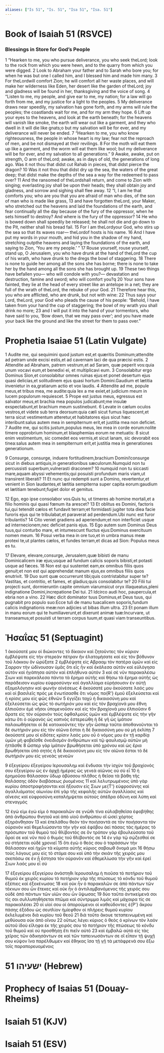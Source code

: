 ```yaml
---
aliases: ["Is 51", "Is. 51", "Isa 51", "Isa. 51"]
---
```



# Book of Isaiah 51 (RSVCE)

### Blessings in Store for God’s People
1 “Hearken to me, you who pursue deliverance, you who seek theLord; look to the rock from which you were hewn, and to the quarry from which you were digged.
2 Look to Abraham your father and to Sarah who bore you; for when he was but one I called him, and I blessed him and made him many.
3 For theLordwill comfort Zion; he will comfort all her waste places, and will make her wilderness like Eden, her desert like the garden of theLord; joy and gladness will be found in her, thanksgiving and the voice of song.
4 “Listen to me, my people, and give ear to me, my nation; for a law will go forth from me, and my justice for a light to the peoples.
5 My deliverance draws near speedily, my salvation has gone forth, and my arms will rule the peoples; the coastlands wait for me, and for my arm they hope.
6 Lift up your eyes to the heavens, and look at the earth beneath; for the heavens will vanish like smoke, the earth will wear out like a garment, and they who dwell in it will die like gnats;o but my salvation will be for ever, and my deliverance will never be ended.
7 “Hearken to me, you who know righteousness, the people in whose heart is my law; fear not the reproach of men, and be not dismayed at their revilings.
8 For the moth will eat them up like a garment, and the worm will eat them like wool; but my deliverance will be for ever, and my salvation to all generations.”
9 Awake, awake, put on strength, O arm of theLord; awake, as in days of old, the generations of long ago. Was it not thou that didst cut Rahab in pieces, that didst pierce the dragon?
10 Was it not thou that didst dry up the sea, the waters of the great deep; that didst make the depths of the sea a way for the redeemed to pass over?
11 And the ransomed of theLordshall return, and come to Zion with singing; everlasting joy shall be upon their heads; they shall obtain joy and gladness, and sorrow and sighing shall flee away.
12 “I, I am he that comforts you; who are you that you are afraid of man who dies, of the son of man who is made like grass,
13 and have forgotten theLord, your Maker, who stretched out the heavens and laid the foundations of the earth, and fear continually all the day because of the fury of the oppressor, when he sets himself to destroy? And where is the fury of the oppressor?
14 He who is bowed down shall speedily be released; he shall not die and go down to the Pit, neither shall his bread fail.
15 For I am theLordyour God, who stirs up the sea so that its waves roar— theLordof hosts is his name.
16 And I have put my words in your mouth, and hid you in the shadow of my hand, stretching outpthe heavens and laying the foundations of the earth, and saying to Zion, ‘You are my people.’ ”
17 Rouse yourself, rouse yourself, stand up, O Jerusalem, you who have drunk at the hand of theLord the cup of his wrath, who have drunk to the dregs the bowl of staggering.
18 There is none to guide her among all the sons she has borne; there is none to take her by the hand among all the sons she has brought up.
19 These two things have befallen you— who will condole with you?— devastation and destruction, famine and sword; who will comfort you?q
20 Your sons have fainted, they lie at the head of every street like an antelope in a net; they are full of the wrath of theLord, the rebuke of your God.
21 Therefore hear this, you who are afflicted, who are drunk, but not with wine:
22 Thus says your Lord, theLord, your God who pleads the cause of his people: “Behold, I have taken from your hand the cup of staggering; the bowl of my wrath you shall drink no more;
23 and I will put it into the hand of your tormentors, who have said to you, ‘Bow down, that we may pass over’; and you have made your back like the ground and like the street for them to pass over.”


# Prophetia Isaiae 51 (Latin Vulgate)

1 Audite me, qui sequimini quod justum est,et quæritis Dominum;attendite ad petram unde excisi estis,et ad cavernam laci de qua præcisi estis.
2 Attendite ad Abraham, patrem vestrum,et ad Saram, quæ peperit vos:quia unum vocavi eum,et benedixi ei, et multiplicavi eum.
3 Consolabitur ergo Dominus Sion,et consolabitur omnes ruinas ejus:et ponet desertum ejus quasi delicias,et solitudinem ejus quasi hortum Domini.Gaudium et lætitia invenietur in ea,gratiarum actio et vox laudis.
4 Attendite ad me, popule meus,et tribus mea, me audite:quia lex a me exiet,et judicium meum in lucem populorum requiescet.
5 Prope est justus meus, egressus est salvator meus,et brachia mea populos judicabunt;me insulæ exspectabunt,et brachium meum sustinebunt.
6 Levate in cælum oculos vestros,et videte sub terra deorsum:quia cæli sicut fumus liquescent,et terra sicut vestimentum atteretur,et habitatores ejus sicut hæc interibunt:salus autem mea in sempiternum erit,et justitia mea non deficiet.
7 Audite me, qui scitis justum,populus meus, lex mea in corde eorum:nolite timere opprobrium hominum,et blasphemias eorum ne metuatis:
8 sicut enim vestimentum, sic comedet eos vermis,et sicut lanam, sic devorabit eos tinea:salus autem mea in sempiternum erit,et justitia mea in generationes generationum.

9 Consurge, consurge, induere fortitudinem,brachium Domini!consurge sicut in diebus antiquis,in generationibus sæculorum.Numquid non tu percussisti superbum,vulnerasti draconem?
10 numquid non tu siccasti mare,aquam abyssi vehementis;qui posuisti profundum maris viam,ut transirent liberati?
11 Et nunc qui redempti sunt a Domino, revertentur,et venient in Sion laudantes,et lætitia sempiterna super capita eorum:gaudium et lætitiam tenebunt;fugiet dolor et gemitus.

12 Ego, ego ipse consolabor vos.Quis tu, ut timeres ab homine mortali,et a filio hominis qui quasi fœnum ita arescet?
13 Et oblitus es Domini, factoris tui,qui tetendit cælos et fundavit terram;et formidasti jugiter tota diea facie furoris ejus qui te tribulabat,et paraverat ad perdendum.Ubi nunc est furor tribulantis?
14 Cito veniet gradiens ad aperiendum;et non interficiet usque ad internecionem,nec deficiet panis ejus.
15 Ego autem sum Dominus Deus tuus,qui conturbo mare, et intumescunt fluctus ejus:Dominus exercituum nomen meum.
16 Posui verba mea in ore tuo,et in umbra manus meæ protexi te,ut plantes cælos, et fundes terram,et dicas ad Sion: Populus meus es tu.

17 Elevare, elevare,consurge, Jerusalem,quæ bibisti de manu Dominicalicem iræ ejus;usque ad fundum calicis soporis bibisti,et potasti usque ad fæces.
18 Non est qui sustentet eam,ex omnibus filiis quos genuit;et non est qui apprehendat manum ejus,ex omnibus filiis quos enutrivit.
19 Duo sunt quæ occurrerunt tibi;quis contristabitur super te?Vastitas, et contritio, et fames, et gladius;quis consolabitur te?
20 Filii tui projecti sunt, dormieruntin capite omnium viarumsicut oryx illaqueatus,pleni indignatione Domini,increpatione Dei tui.
21 Idcirco audi hoc, paupercula,et ebria non a vino.
22 Hæc dicit dominator tuus Dominus,et Deus tuus, qui pugnabit pro populo suo:Ecce tuli de manu tuacalicem soporis,fundum calicis indignationis meæ:non adjicies ut bibas illum ultra.
23 Et ponam illum in manu eorum qui te humiliaverunt,et dixerunt animæ tuæ:Incurvare, ut transeamus;et posuisti ut terram corpus tuum,et quasi viam transeuntibus.


# Ἠσαΐας 51 (Septuagint)

1 ἀκούσατέ μου οἱ διώκοντες τὸ δίκαιον καὶ ζητοῦντες τὸν κύριον ἐμβλέψατε εἰς τὴν στερεὰν πέτραν ἣν ἐλατομήσατε καὶ εἰς τὸν βόθυνον τοῦ λάκκου ὃν ὠρύξατε
2 ἐμβλέψατε εἰς Αβρααμ τὸν πατέρα ὑμῶν καὶ εἰς Σαρραν τὴν ὠδίνουσαν ὑμᾶς ὅτι εἷς ἦν καὶ ἐκάλεσα αὐτὸν καὶ εὐλόγησα αὐτὸν καὶ ἠγάπησα αὐτὸν καὶ ἐπλήθυνα αὐτόν
3 καὶ σὲ νῦν παρακαλέσω Σιων καὶ παρεκάλεσα πάντα τὰ ἔρημα αὐτῆς καὶ θήσω τὰ ἔρημα αὐτῆς ὡς παράδεισον κυρίου εὐφροσύνην καὶ ἀγαλλίαμα εὑρήσουσιν ἐν αὐτῇ ἐξομολόγησιν καὶ φωνὴν αἰνέσεως
4 ἀκούσατέ μου ἀκούσατε λαός μου καὶ οἱ βασιλεῖς πρός με ἐνωτίσασθε ὅτι νόμος πα{R'} ἐμοῦ ἐξελεύσεται καὶ ἡ κρίσις μου εἰς φῶς ἐθνῶν
5 ἐγγίζει ταχὺ ἡ δικαιοσύνη μου καὶ ἐξελεύσεται ὡς φῶς τὸ σωτήριόν μου καὶ εἰς τὸν βραχίονά μου ἔθνη ἐλπιοῦσιν ἐμὲ νῆσοι ὑπομενοῦσιν καὶ εἰς τὸν βραχίονά μου ἐλπιοῦσιν
6 ἄρατε εἰς τὸν οὐρανὸν τοὺς ὀφθαλμοὺς ὑμῶν καὶ ἐμβλέψατε εἰς τὴν γῆν κάτω ὅτι ὁ οὐρανὸς ὡς καπνὸς ἐστερεώθη ἡ δὲ γῆ ὡς ἱμάτιον παλαιωθήσεται οἱ δὲ κατοικοῦντες τὴν γῆν ὥσπερ ταῦτα ἀποθανοῦνται τὸ δὲ σωτήριόν μου εἰς τὸν αἰῶνα ἔσται ἡ δὲ δικαιοσύνη μου οὐ μὴ ἐκλίπῃ
7 ἀκούσατέ μου οἱ εἰδότες κρίσιν λαός μου οὗ ὁ νόμος μου ἐν τῇ καρδίᾳ ὑμῶν μὴ φοβεῖσθε ὀνειδισμὸν ἀνθρώπων καὶ τῷ φαυλισμῷ αὐτῶν μὴ ἡττᾶσθε
8 ὥσπερ γὰρ ἱμάτιον βρωθήσεται ὑπὸ χρόνου καὶ ὡς ἔρια βρωθήσεται ὑπὸ σητός ἡ δὲ δικαιοσύνη μου εἰς τὸν αἰῶνα ἔσται τὸ δὲ σωτήριόν μου εἰς γενεὰς γενεῶν

9 ἐξεγείρου ἐξεγείρου Ιερουσαλημ καὶ ἔνδυσαι τὴν ἰσχὺν τοῦ βραχίονός σου ἐξεγείρου ὡς ἐν ἀρχῇ ἡμέρας ὡς γενεὰ αἰῶνος οὐ σὺ εἶ
10 ἡ ἐρημοῦσα θάλασσαν ὕδωρ ἀβύσσου πλῆθος ἡ θεῖσα τὰ βάθη τῆς θαλάσσης ὁδὸν διαβάσεως ῥυομένοις
11 καὶ λελυτρωμένοις ὑπὸ γὰρ κυρίου ἀποστραφήσονται καὶ ἥξουσιν εἰς Σιων με{T'} εὐφροσύνης καὶ ἀγαλλιάματος αἰωνίου ἐπὶ γὰρ τῆς κεφαλῆς αὐτῶν ἀγαλλίασις καὶ αἴνεσις καὶ εὐφροσύνη καταλήμψεται αὐτούς ἀπέδρα ὀδύνη καὶ λύπη καὶ στεναγμός

12 ἐγώ εἰμι ἐγώ εἰμι ὁ παρακαλῶν σε γνῶθι τίνα εὐλαβηθεῖσα ἐφοβήθης ἀπὸ ἀνθρώπου θνητοῦ καὶ ἀπὸ υἱοῦ ἀνθρώπου οἳ ὡσεὶ χόρτος ἐξηράνθησαν
13 καὶ ἐπελάθου θεὸν τὸν ποιήσαντά σε τὸν ποιήσαντα τὸν οὐρανὸν καὶ θεμελιώσαντα τὴν γῆν καὶ ἐφόβου ἀεὶ πάσας τὰς ἡμέρας τὸ πρόσωπον τοῦ θυμοῦ τοῦ θλίβοντός σε ὃν τρόπον γὰρ ἐβουλεύσατο τοῦ ἆραί σε καὶ νῦν ποῦ ὁ θυμὸς τοῦ θλίβοντός σε
14 ἐν γὰρ τῷ σῴζεσθαί σε οὐ στήσεται οὐδὲ χρονιεῖ
15 ὅτι ἐγὼ ὁ θεός σου ὁ ταράσσων τὴν θάλασσαν καὶ ἠχῶν τὰ κύματα αὐτῆς κύριος σαβαωθ ὄνομά μοι
16 θήσω τοὺς λόγους μου εἰς τὸ στόμα σου καὶ ὑπὸ τὴν σκιὰν τῆς χειρός μου σκεπάσω σε ἐν ᾗ ἔστησα τὸν οὐρανὸν καὶ ἐθεμελίωσα τὴν γῆν καὶ ἐρεῖ Σιων λαός μου εἶ σύ

17 ἐξεγείρου ἐξεγείρου ἀνάστηθι Ιερουσαλημ ἡ πιοῦσα τὸ ποτήριον τοῦ θυμοῦ ἐκ χειρὸς κυρίου τὸ ποτήριον γὰρ τῆς πτώσεως τὸ κόνδυ τοῦ θυμοῦ ἐξέπιες καὶ ἐξεκένωσας
18 καὶ οὐκ ἦν ὁ παρακαλῶν σε ἀπὸ πάντων τῶν τέκνων σου ὧν ἔτεκες καὶ οὐκ ἦν ὁ ἀντιλαμβανόμενος τῆς χειρός σου οὐδὲ ἀπὸ πάντων τῶν υἱῶν σου ὧν ὕψωσας
19 δύο ταῦτα ἀντικείμενά σοι τίς σοι συλλυπηθήσεται πτῶμα καὶ σύντριμμα λιμὸς καὶ μάχαιρα τίς σε παρακαλέσει
20 οἱ υἱοί σου οἱ ἀπορούμενοι οἱ καθεύδοντες ἐ{P'} ἄκρου πάσης ἐξόδου ὡς σευτλίον ἡμίεφθον οἱ πλήρεις θυμοῦ κυρίου ἐκλελυμένοι διὰ κυρίου τοῦ θεοῦ
21 διὰ τοῦτο ἄκουε τεταπεινωμένη καὶ μεθύουσα οὐκ ἀπὸ οἴνου
22 οὕτως λέγει κύριος ὁ θεὸς ὁ κρίνων τὸν λαὸν αὐτοῦ ἰδοὺ εἴληφα ἐκ τῆς χειρός σου τὸ ποτήριον τῆς πτώσεως τὸ κόνδυ τοῦ θυμοῦ καὶ οὐ προσθήσῃ ἔτι πιεῖν αὐτό
23 καὶ ἐμβαλῶ αὐτὸ εἰς τὰς χεῖρας τῶν ἀδικησάντων σε καὶ τῶν ταπεινωσάντων σε οἳ εἶπαν τῇ ψυχῇ σου κύψον ἵνα παρέλθωμεν καὶ ἔθηκας ἴσα τῇ γῇ τὰ μετάφρενά σου ἔξω τοῖς παραπορευομένοις


# 51 ישעיהו (Hebrew)


# Prophecy of Isaias 51 (Douay-Rheims)


# Isaiah 51 (KJV)


# Isaiah 51 (ESV)

